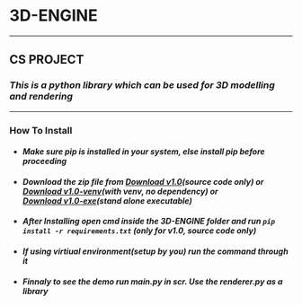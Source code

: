 # 3D-ENGINE
---
## **CS PROJECT**
### ***This is a python library which can be used for 3D modelling and rendering***
---
### How To Install
* #### _Make sure pip is installed in your system, else install pip before proceeding_
* #### _Download the zip file from [Download v1.0](https://github.com/Amith225/3D-ENGINE/archive/v1.0.zip)(source code only) or <br>[Download v1.0-venv](https://github.com/Amith225/3D-ENGINE/archive/v1.0.zip)(with venv, no dependency) or <br>[Download v1.0-exe]()(stand alone executable)_
* #### _After Installing open cmd inside the 3D-ENGINE folder and run ```pip install -r requirements.txt``` (only for v1.0, source code only)_
* #### _If using virtiual environment(setup by you) run the command through it_
* #### _Finnaly to see the demo run main.py in scr. Use the renderer.py as a library_
